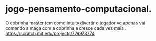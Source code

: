# jogo-pensamento-computacional.
 O cobrinha master tem como intuito divertir o jogador vc apenas vai comendo a maça com a cobrinha e cresce cada vez mais .
https://scratch.mit.edu/projects/776973774
